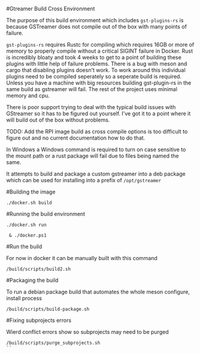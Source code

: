 #Gtreamer Build Cross Environment

The purpose of this build environment which includes `gst-plugins-rs` is because GSTreamer does not compile out of the box with many points of failure. 

`gst-plugins-rs` requires Rustc for compiling which requires 16GB or more of memory to properly compile without a critical SIGINT failure in Docker. Rust is incredibly bloaty and took 4 weeks to get to a point of building these plugins with little help of failure problems. There is a bug with meson and cargo that disabling plugins doesn't work. To work around this individual plugins need to be compiled seperately so a seperate build is required. Unless you have a machine with big resources building gst-plugin-rs in the same build as gstreamer will fail. The rest of the project uses minimal memory and cpu.

There is poor support trying to deal with the typical build issues with GStreamer so it has to be figured out yourself. I've got it to a point where it will build out of the box without problems.

TODO: Add the RPI image build as cross compile options is too difficult to figure out and no current documentation how to do that.

In Windows a Windows command is required to turn on case sensitive to the mount path or a rust package will fail due to files being named the same. 

It attempts to build and package a custom gstreamer into a deb package which can be used for installing into a prefix of `/opt/gstreamer`

#Building the image

```
./docker.sh build
```

#Running the build environment

```
./docker.sh run
```

```
 & ./docker.ps1  
```

#Run the build

For now in docker it can be manually built with this command

```
/build/scripts/build2.sh
```

#Packaging the build

To run a debian package build that automates the whole meson configure, install process

```
/build/scripts/build-package.sh
```

#Fixing subprojects errors

Wierd conflict errors show so subprojects may need to be purged

```
/build/scripts/purge_subprojects.sh
``